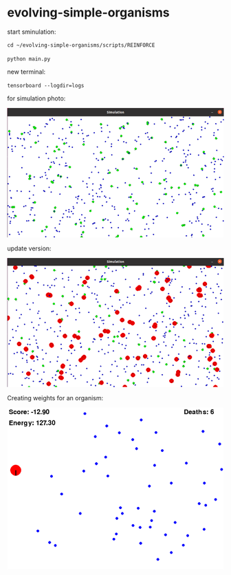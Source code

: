 # evolving-simple-organisms

start sminulation:

```
cd ~/evolving-simple-organisms/scripts/REINFORCE

python main.py
```

new terminal:

`tensorboard --logdir=logs`




for simulation photo:

![simulation](imgs/simulation.png)



update version:

![simulation_update](imgs/simulation-update.png)



Creating weights for an organism:

![simulation_update](imgs/Creating_weights_for_an_organism.png)
